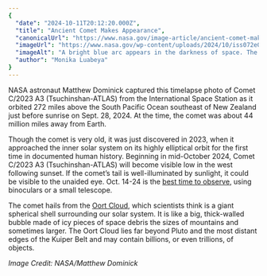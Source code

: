 ```yaml
---
{
  "date": "2024-10-11T20:12:20.000Z",
  "title": "Ancient Comet Makes Appearance",
  "canonicalUrl": "https://www.nasa.gov/image-article/ancient-comet-makes-appearance/",
  "imageUrl": "https://www.nasa.gov/wp-content/uploads/2024/10/iss072e020907orig.jpg",
  "imageAlt": "A bright blue arc appears in the darkness of space. The comet streaks upward, almost perpendicular.",
  "author": "Monika Luabeya"
}
---
```


NASA astronaut Matthew Dominick captured this timelapse photo of Comet C/2023 A3 (Tsuchinshan-ATLAS) from the International Space Station as it orbited 272 miles above the South Pacific Ocean southeast of New Zealand just before sunrise on Sept. 28, 2024. At the time, the comet was about 44 million miles away from Earth.

Though the comet is very old, it was just discovered in 2023, when it approached the inner solar system on its highly elliptical orbit for the first time in documented human history. Beginning in mid-October 2024, Comet C/2023 A3 (Tsuchinshan-ATLAS) will become visible low in the west following sunset. If the comet’s tail is well-illuminated by sunlight, it could be visible to the unaided eye. Oct. 14-24 is the [best time to observe](https://science.nasa.gov/solar-system/skywatching/whats-up-october-2024-skywatching-tips-from-nasa/), using binoculars or a small telescope.

The comet hails from the [Oort Cloud](https://science.nasa.gov/solar-system/oort-cloud/), which scientists think is a giant spherical shell surrounding our solar system. It is like a big, thick-walled bubble made of icy pieces of space debris the sizes of mountains and sometimes larger. The Oort Cloud lies far beyond Pluto and the most distant edges of the Kuiper Belt and may contain billions, or even trillions, of objects.

_Image Credit: NASA/Matthew Dominick_
